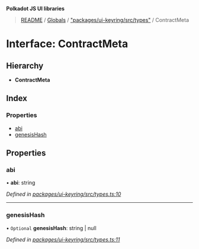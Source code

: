 **Polkadot JS UI libraries**

> [README](../README.md) / [Globals](../globals.md) / ["packages/ui-keyring/src/types"](../modules/_packages_ui_keyring_src_types_.md) / ContractMeta

# Interface: ContractMeta

## Hierarchy

* **ContractMeta**

## Index

### Properties

* [abi](_packages_ui_keyring_src_types_.contractmeta.md#abi)
* [genesisHash](_packages_ui_keyring_src_types_.contractmeta.md#genesishash)

## Properties

### abi

•  **abi**: string

*Defined in [packages/ui-keyring/src/types.ts:10](https://github.com/polkadot-js/ui/blob/fea7424a/packages/ui-keyring/src/types.ts#L10)*

___

### genesisHash

• `Optional` **genesisHash**: string \| null

*Defined in [packages/ui-keyring/src/types.ts:11](https://github.com/polkadot-js/ui/blob/fea7424a/packages/ui-keyring/src/types.ts#L11)*
